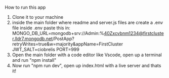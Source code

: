 How to run this app

1. Clone it to your machine
2. inside the main folder where readme and server.js files are create a .env file
inside .env paste this in:
MONGO_DB_URL=mongodb+srv://Admin:%40Zxcvbnm1234@firstcluster.lldr7.mongodb.net/PostApp?retryWrites=true&w=majority&appName=FirstCluster
JWT_SALT=ciobrelis
PORT=999
3. Open the main folder with a code editor like Vscode, open up a terminal and run "npm install"
4. Now run "npm run dev", open up index.html with a live server and thats it!